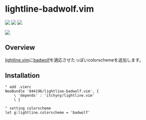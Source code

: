 # lightline-badwolf.vim

[![](http://img.shields.io/github/tag/844196/lightline-badwolf.vim.svg?style=flat)](https://github.com/844196/memo.vim/releases)
[![](http://img.shields.io/github/issues/844196/lightline-badwolf.vim.svg?style=flat)](https://github.com/844196/memo.vim/issues)
[![](http://img.shields.io/badge/license-MIT-red.svg?style=flat)](http://opensource.org/licenses/mit-license.php)

![](http://38.media.tumblr.com/dda121c60104c4918e74c76e09662778/tumblr_nfjl2no3401s7qf9xo1_1280.png)

## Overview
[lightline.vim](https://github.com/itchyny/lightline.vim)に[badwolf](https://github.com/sjl/badwolf)を適応させたっぽいcolorschemeを追加します。


## Installation
```vim
" add .vimrc
NeoBundle '844196/lightline-badwolf.vim', {
    \ 'depends' : 'itchyny/lightline.vim'
    \ }

" setting colorscheme
let g:lightline.colorscheme = 'badwolf'
```
